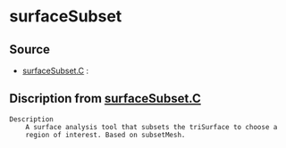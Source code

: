 # surfaceSubset

## Source

- [surfaceSubset.C](surfaceSubset.C) : 


## Discription from [surfaceSubset.C](surfaceSubset.C)

```
Description
    A surface analysis tool that subsets the triSurface to choose a
    region of interest. Based on subsetMesh.


```

